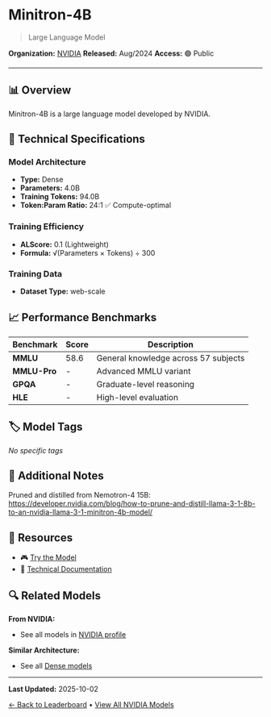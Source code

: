 # Minitron-4B

> Large Language Model

**Organization:** [NVIDIA](../../labs/nvidia.md)
**Released:** Aug/2024
**Access:** 🟢 Public

---

## 📊 Overview

Minitron-4B is a large language model developed by NVIDIA.

## 🔧 Technical Specifications

### Model Architecture
- **Type:** Dense
- **Parameters:** 4.0B
- **Training Tokens:** 94.0B
- **Token:Param Ratio:** 24:1 ✅ Compute-optimal

### Training Efficiency
- **ALScore:** 0.1 (Lightweight)
- **Formula:** √(Parameters × Tokens) ÷ 300

### Training Data
- **Dataset Type:** web-scale

## 📈 Performance Benchmarks

| Benchmark | Score | Description |
|-----------|-------|-------------|
| **MMLU** | 58.6 | General knowledge across 57 subjects |
| **MMLU-Pro** | - | Advanced MMLU variant |
| **GPQA** | - | Graduate-level reasoning |
| **HLE** | - | High-level evaluation |

## 🏷️ Model Tags

_No specific tags_

## 📝 Additional Notes

Pruned and distilled from Nemotron-4 15B: https://developer.nvidia.com/blog/how-to-prune-and-distill-llama-3-1-8b-to-an-nvidia-llama-3-1-minitron-4b-model/

## 🔗 Resources

- 🎮 [Try the Model](https://huggingface.co/nvidia/Minitron-4B-Base)
- 📄 [Technical Documentation](https://arxiv.org/abs/2407.14679)

## 🔍 Related Models

**From NVIDIA:**
- See all models in [NVIDIA profile](../../labs/nvidia.md)

**Similar Architecture:**
- See all [Dense models](../../architectures/dense.md)

---

**Last Updated:** 2025-10-02

[← Back to Leaderboard](../../README.md) • [View All NVIDIA Models](../../labs/nvidia.md)
